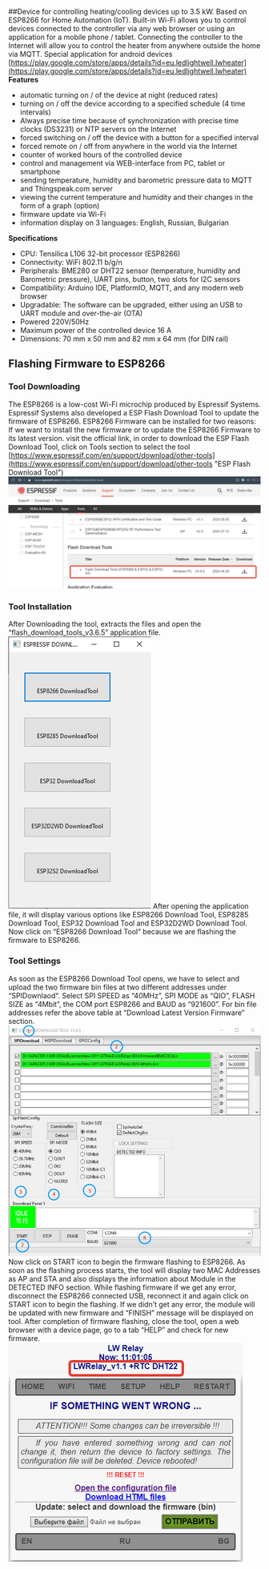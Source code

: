 ##Device for controlling heating/cooling devices up to 3.5 kW. Based on ESP8266 for Home Automation (IoT).
Built-in Wi-Fi allows you to control devices connected to the controller via any web browser or using an application for a mobile phone / tablet.
Connecting the controller to the Internet will allow you to control the heater from anywhere outside the home via MQTT.
Special application for android devices [https://play.google.com/store/apps/details?id=eu.ledlightwell.lwheater](https://play.google.com/store/apps/details?id=eu.ledlightwell.lwheater)
**Features**
- automatic turning on / of the device at night (reduced rates)
- turning on / off the device according to a specified schedule (4 time intervals)
- Always precise time because of synchronization with precise time clocks (DS3231) or NTP servers on the Internet
- forced switching on / off the device with a button for a specified interval
- forced remote on / off from anywhere in the world via the Internet
- counter of worked hours of the controlled device
- control and management via WEB-interface from PC, tablet or smartphone
- sending temperature, humidity and barometric pressure data to MQTT and Thingspeak.com server
- viewing the current temperature and humidity and their changes in the form of a graph (option)
- firmware update via Wi-Fi
- information display on 3 languages: English, Russian, Bulgarian

**Specifications**
- CPU: Tensilica L106 32-bit processor (ESP8266)
- Connectivity: WiFi 802.11 b/g/n
- Peripherals: BME280 or DHT22 sensor (temperature, humidity and Barometric pressure), UART pins, button, two slots for I2C sensors
- Compatibility: Arduino IDE, PlatformIO, MQTT, and any modern web browser
- Upgradable: The software can be upgraded, either using an USB to UART module and over-the-air (OTA)
- Powered 220V/50Hz
- Maximum power of the controlled device 16 A
- Dimensions: 70 mm x 50 mm and 82 mm x 64 mm (for DIN rail)
## Flashing Firmware to ESP8266
### Tool Downloading
The ESP8266 is a low-cost Wi-Fi microchip produced by Espressif Systems. Espressif Systems also developed a ESP Flash Download Tool to update the firmware of ESP8266.
ESP8266 Firmware can be installed for two reasons: If we want to install the new firmware or to update the ESP8266 Firmware to its latest version.
visit the official link, in order to download the ESP Flash Download Tool, click on Tools section to select the tool [https://www.espressif.com/en/support/download/other-tools](https://www.espressif.com/en/support/download/other-tools "ESP Flash Download Tool")
![](https://github.com/Lightwell-bg/LWRelay/blob/master/images/wsite.png?raw=true)
### Tool Installation
After Downloading the tool, extracts the files and open the “flash_download_tools_v3.6.5” application file.
![](https://github.com/Lightwell-bg/LWRelay/blob/master/images/1.png?raw=true)
After opening the application file, it will display various options like ESP8266 Download Tool, ESP8285 Download Tool, ESP32 Download Tool and ESP32D2WD Download Tool. Now click on “ESP8266 Download Tool” because we are flashing the firmware to ESP8266.
### Tool Settings
As soon as the ESP8266 Download Tool opens, we have to select and upload the two firmware bin files at two different addresses under “SPIDownlaod“. Select SPI SPEED as “40MHz”, SPI MODE as “QIO”, FLASH SIZE as “4Mbit”, the COM port ESP8266 and BAUD as “921600”.
For bin file addresses refer the above table at “Download Latest Version Firmware” section.
![](https://github.com/Lightwell-bg/LWRelay/blob/master/images/ToolSettings.jpg?raw=true)
Now click on START icon to begin the firmware flashing to ESP8266. As soon as the flashing process starts, the tool will display two MAC Addresses as AP and STA and also displays the information about Module in the DETECTED INFO section.
While flashing firmware if we get any error, disconnect the ESP8266 connected USB, reconnect it and again click on START icon to begin the flashing.
If we didn’t get any error, the module will be updated with new firmware and “FINISH” message will be displayed on tool.
After completion of firmware flashing, close the tool, open a web browser with a device page, go to a tab “HELP” and check for new firmware.
![](https://github.com/Lightwell-bg/LWRelay/blob/master/images/help.png?raw=true)

